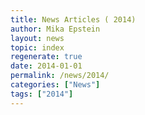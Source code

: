 ```yaml
---
title: News Articles ( 2014)
author: Mika Epstein
layout: news
topic: index
regenerate: true
date: 2014-01-01
permalink: /news/2014/
categories: ["News"]
tags: ["2014"]
---
```

